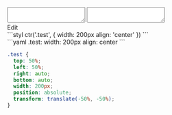 <div data-size="200" class="code-cont" data-example="center">
    <div class="code">
        <div class="code-wrap">
            <textarea id="stylus"></textarea>
            <textarea id="css"></textarea>
            <div class="edit-code">
                <span>Edit</span>
            </div>
        </div>
    </div>
</div>


<div data-size="200" data-examples="stylus"></div>
```styl
ctr('.test', {
  width: 200px
  align: 'center'
})
```

<div data-size="200" data-examples="yaml"></div>
```yaml
.test:
  width: 200px
  align: center
```

```css
.test {
  top: 50%;
  left: 50%;
  right: auto;
  bottom: auto;
  width: 200px;
  position: absolute;
  transform: translate(-50%, -50%);
}
```
<div class="cf"></div>
